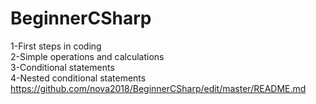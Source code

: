 # BeginnerCSharp

1-First steps in coding  
2-Simple operations and calculations  
3-Conditional statements  
4-Nested conditional statements  
https://github.com/nova2018/BeginnerCSharp/edit/master/README.md
